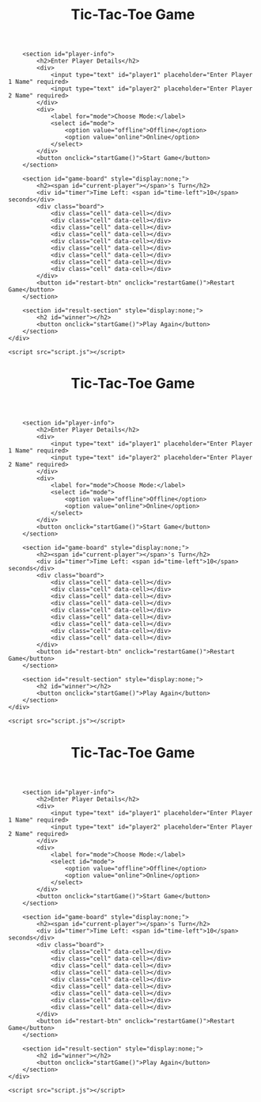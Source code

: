 <!DOCTYPE html>
<html lang="en">
<head>
    <meta charset="UTF-8">
    <meta name="viewport" content="width=device-width, initial-scale=1.0">
    <title>Tic Tac Toe</title>
    <link rel="stylesheet" href="style.css">
</head>
<body>
    <div class="container">
        <header>
            <h1>Tic-Tac-Toe Game</h1>
        </header>

        <section id="player-info">
            <h2>Enter Player Details</h2>
            <div>
                <input type="text" id="player1" placeholder="Enter Player 1 Name" required>
                <input type="text" id="player2" placeholder="Enter Player 2 Name" required>
            </div>
            <div>
                <label for="mode">Choose Mode:</label>
                <select id="mode">
                    <option value="offline">Offline</option>
                    <option value="online">Online</option>
                </select>
            </div>
            <button onclick="startGame()">Start Game</button>
        </section>

        <section id="game-board" style="display:none;">
            <h2><span id="current-player"></span>'s Turn</h2>
            <div id="timer">Time Left: <span id="time-left">10</span> seconds</div>
            <div class="board">
                <div class="cell" data-cell></div>
                <div class="cell" data-cell></div>
                <div class="cell" data-cell></div>
                <div class="cell" data-cell></div>
                <div class="cell" data-cell></div>
                <div class="cell" data-cell></div>
                <div class="cell" data-cell></div>
                <div class="cell" data-cell></div>
                <div class="cell" data-cell></div>
            </div>
            <button id="restart-btn" onclick="restartGame()">Restart Game</button>
        </section>

        <section id="result-section" style="display:none;">
            <h2 id="winner"></h2>
            <button onclick="startGame()">Play Again</button>
        </section>
    </div>

    <script src="script.js"></script>
</body>
</html><!DOCTYPE html>
<html lang="en">
<head>
    <meta charset="UTF-8">
    <meta name="viewport" content="width=device-width, initial-scale=1.0">
    <title>Tic Tac Toe</title>
    <link rel="stylesheet" href="style.css">
</head>
<body>
    <div class="container">
        <header>
            <h1>Tic-Tac-Toe Game</h1>
        </header>

        <section id="player-info">
            <h2>Enter Player Details</h2>
            <div>
                <input type="text" id="player1" placeholder="Enter Player 1 Name" required>
                <input type="text" id="player2" placeholder="Enter Player 2 Name" required>
            </div>
            <div>
                <label for="mode">Choose Mode:</label>
                <select id="mode">
                    <option value="offline">Offline</option>
                    <option value="online">Online</option>
                </select>
            </div>
            <button onclick="startGame()">Start Game</button>
        </section>

        <section id="game-board" style="display:none;">
            <h2><span id="current-player"></span>'s Turn</h2>
            <div id="timer">Time Left: <span id="time-left">10</span> seconds</div>
            <div class="board">
                <div class="cell" data-cell></div>
                <div class="cell" data-cell></div>
                <div class="cell" data-cell></div>
                <div class="cell" data-cell></div>
                <div class="cell" data-cell></div>
                <div class="cell" data-cell></div>
                <div class="cell" data-cell></div>
                <div class="cell" data-cell></div>
                <div class="cell" data-cell></div>
            </div>
            <button id="restart-btn" onclick="restartGame()">Restart Game</button>
        </section>

        <section id="result-section" style="display:none;">
            <h2 id="winner"></h2>
            <button onclick="startGame()">Play Again</button>
        </section>
    </div>

    <script src="script.js"></script>
</body>
</html><!DOCTYPE html>
<html lang="en">
<head>
    <meta charset="UTF-8">
    <meta name="viewport" content="width=device-width, initial-scale=1.0">
    <title>Tic Tac Toe</title>
    <link rel="stylesheet" href="style.css">
</head>
<body>
    <div class="container">
        <header>
            <h1>Tic-Tac-Toe Game</h1>
        </header>

        <section id="player-info">
            <h2>Enter Player Details</h2>
            <div>
                <input type="text" id="player1" placeholder="Enter Player 1 Name" required>
                <input type="text" id="player2" placeholder="Enter Player 2 Name" required>
            </div>
            <div>
                <label for="mode">Choose Mode:</label>
                <select id="mode">
                    <option value="offline">Offline</option>
                    <option value="online">Online</option>
                </select>
            </div>
            <button onclick="startGame()">Start Game</button>
        </section>

        <section id="game-board" style="display:none;">
            <h2><span id="current-player"></span>'s Turn</h2>
            <div id="timer">Time Left: <span id="time-left">10</span> seconds</div>
            <div class="board">
                <div class="cell" data-cell></div>
                <div class="cell" data-cell></div>
                <div class="cell" data-cell></div>
                <div class="cell" data-cell></div>
                <div class="cell" data-cell></div>
                <div class="cell" data-cell></div>
                <div class="cell" data-cell></div>
                <div class="cell" data-cell></div>
                <div class="cell" data-cell></div>
            </div>
            <button id="restart-btn" onclick="restartGame()">Restart Game</button>
        </section>

        <section id="result-section" style="display:none;">
            <h2 id="winner"></h2>
            <button onclick="startGame()">Play Again</button>
        </section>
    </div>

    <script src="script.js"></script>
</body>
</html>

